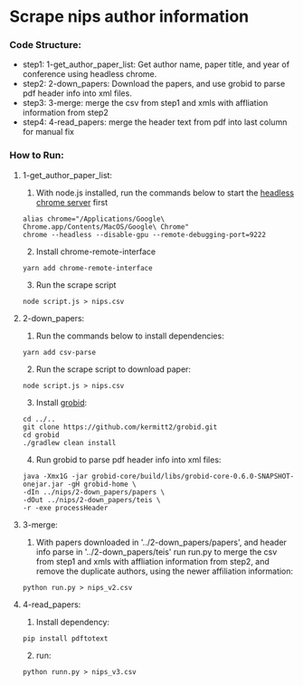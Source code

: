 # Scrape nips author information


### Code Structure:
- step1: 1-get_author_paper_list: Get author name, paper title, and year of conference using headless chrome.
- step2: 2-down_papers: Download the papers, and use grobid to parse pdf header info into xml files.
- step3: 3-merge: merge the csv from step1 and xmls with affliation information from step2
- step4: 4-read_papers: merge the header text from pdf into last column for manual fix


### How to Run:

1. 1-get_author_paper_list:
   1. With node.js installed, run the commands below to start the [headless chrome server](https://developers.google.com/web/updates/2017/04/headless-chrome) first
  	```
    alias chrome="/Applications/Google\ Chrome.app/Contents/MacOS/Google\ Chrome"
  	chrome --headless --disable-gpu --remote-debugging-port=9222
    ```
   2. Install chrome-remote-interface
  	```
    yarn add chrome-remote-interface
    ```
   3. Run the scrape script
  	```
    node script.js > nips.csv
    ```

2. 2-down_papers:
   1. Run the commands below to install dependencies:
    ```
    yarn add csv-parse
    ```
   2. Run the scrape script to download paper:
    ```
    node script.js > nips.csv
    ```
   3. Install [grobid](https://github.com/kermitt2/grobid):
    ```
    cd ../..
    git clone https://github.com/kermitt2/grobid.git
    cd grobid
    ./gradlew clean install
    ```
   4. Run grobid to parse pdf header info into xml files:
   ```
   java -Xmx1G -jar grobid-core/build/libs/grobid-core-0.6.0-SNAPSHOT-onejar.jar -gH grobid-home \
   -dIn ../nips/2-down_papers/papers \
   -dOut ../nips/2-down_papers/teis \
   -r -exe processHeader
   ```

3. 3-merge:
   1. With papers downloaded in '../2-down_papers/papers', and header info parse in '../2-down_papers/teis' run run.py to merge the csv from step1 and xmls with affliation information from step2, and remove the duplicate authors, using the newer affiliation information:
    ```
    python run.py > nips_v2.csv
    ```

4. 4-read_papers:
   1. Install dependency:
   ```
   pip install pdftotext
   ```
   2. run:
    ```
    python runn.py > nips_v3.csv
    ```
